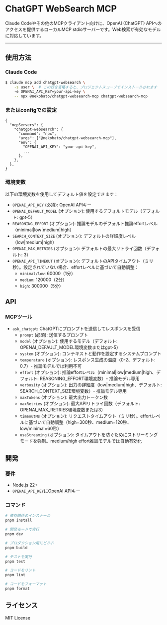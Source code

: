 # ChatGPT WebSearch MCP

Claude Codeやその他のMCPクライアント向けに、OpenAI (ChatGPT) APIへのアクセスを提供するローカルMCP stdioサーバーです。Web検索が有効なモデルに対応しています。

---

## 使用方法

### Claude Code

```sh
$ claude mcp add chatgpt-websearch \
	-s user \  # この行を省略すると、プロジェクトスコープでインストールされます
	-e OPENAI_API_KEY=your-api-key \
	-- npx @nekobato/chatgpt-websearch-mcp chatgpt-websearch-mcp
```

### またはconfigでの設定

```jsonc
{
  "mcpServers": {
    "chatgpt-websearch": {
      "command": "npx",
      "args": ["@nekobato/chatgpt-websearch-mcp"],
      "env": {
        "OPENAI_API_KEY": "your-api-key",
        ...
      },
    },
  },
}
```

### 環境変数

以下の環境変数を使用してデフォルト値を設定できます：

- `OPENAI_API_KEY` (必須): OpenAI APIキー
- `OPENAI_DEFAULT_MODEL` (オプション): 使用するデフォルトモデル（デフォルト: gpt-5）
- `REASONING_EFFORT` (オプション): 推論モデルのデフォルト推論effortレベル（minimal|low|medium|high）
- `SEARCH_CONTEXT_SIZE` (オプション): デフォルトの詳細度レベル（low|medium|high）
- `OPENAI_MAX_RETRIES` (オプション): デフォルトの最大リトライ回数（デフォルト: 3）
- `OPENAI_API_TIMEOUT` (オプション): デフォルトのAPIタイムアウト（ミリ秒）。設定されていない場合、effortレベルに基づいて自動調整：
  - `minimal/low`: 60000（1分）
  - `medium`: 120000（2分）
  - `high`: 300000（5分）

## API

### MCPツール

- `ask_chatgpt`: ChatGPTにプロンプトを送信してレスポンスを受信
  - `prompt` (必須): 送信するプロンプト
  - `model` (オプション): 使用するモデル（デフォルト: OPENAI_DEFAULT_MODEL環境変数またはgpt-5）
  - `system` (オプション): コンテキストと動作を設定するシステムプロンプト
  - `temperature` (オプション): レスポンス生成の温度（0-2、デフォルト: 0.7）- 推論モデルでは利用不可
  - `effort` (オプション): 推論effortレベル（minimal|low|medium|high、デフォルト: REASONING_EFFORT環境変数）- 推論モデル専用
  - `verbosity` (オプション): 出力の詳細度（low|medium|high、デフォルト: SEARCH_CONTEXT_SIZE環境変数）- 推論モデル専用
  - `maxTokens` (オプション): 最大出力トークン数
  - `maxRetries` (オプション): 最大APIリトライ回数（デフォルト: OPENAI_MAX_RETRIES環境変数または3）
  - `timeoutMs` (オプション): リクエストタイムアウト（ミリ秒）。effortレベルに基づいて自動調整（high=300秒、medium=120秒、low/minimal=60秒）
  - `useStreaming` (オプション): タイムアウトを防ぐためにストリーミングモードを強制。medium/high effort推論モデルでは自動有効化

## 開発

### 要件

- Node.js 22+
- `OPENAI_API_KEY`にOpenAI APIキー

### コマンド

```bash
# 依存関係のインストール
pnpm install

# 開発モードで実行
pnpm dev

# プロダクション用にビルド
pnpm build

# テストを実行
pnpm test

# コードをリント
pnpm lint

# コードをフォーマット
pnpm format
```

## ライセンス

MIT License
